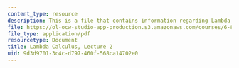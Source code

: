 ```yaml
---
content_type: resource
description: This is a file that contains information regarding Lambda Calculus.
file: https://ol-ocw-studio-app-production.s3.amazonaws.com/courses/6-820-fundamentals-of-program-analysis-fall-2015/9d3d97013c4cd797460f568ca14702e0_MIT6_820F15_L02.pdf
file_type: application/pdf
resourcetype: Document
title: Lambda Calculus, Lecture 2
uid: 9d3d9701-3c4c-d797-460f-568ca14702e0
---
```

